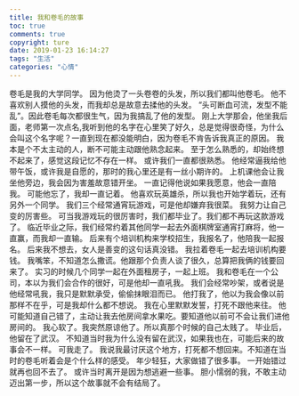```yaml
---
title: 我和卷毛的故事
toc: true
comments: true
copyright: ture
date: 2019-01-23 16:14:27
tags: "生活"
categories: "心情"
---
```

卷毛是我的大学同学。
因为他烫了一头卷卷的头发，所以我们都叫他卷毛。
他不喜欢别人摸他的头发，而我却总是故意去揉他的头发。
“头可断血可流，发型不能乱”。因此卷毛每次都很生气，因为我搞乱了他的发型。
刚上大学那会，他坐我后面，老师第一次点名,我听到他的名字在心里笑了好久，总是觉得很奇怪，为什么会叫这个名字呢？一直到现在都没能明白，因为卷毛不肯告诉我真正的原因。
我本是个不太主动的人，断不可能主动跟他熟念起来。
至于怎么熟悉的，却始终想不起来了，感觉这段记忆不存在一样。
或许我们一直都很熟悉。
他经常逼我给他带午饭，或许我是自愿的，那时的我心里还是有一丝小期许的。
上机课他会让我坐他旁边，我会因为害羞故意错开坐。
一直记得他说如果我愿意，他会一直陪我。
可能他忘了，我却一直记着。
他喜欢玩英雄杀，所以我也开始学着玩，还有另外一个同学。
我们三个经常通宵玩游戏，可是他却嫌弃我很菜。
我努力让自己变的厉害些。
可当我游戏玩的很厉害时，我们都毕业了。我们都不再玩这款游戏了。
临近毕业之际，我们经常约着其他同学一起去外面棋牌室通宵打麻将，他一直赢，而我却一直输。
后来有个培训机构来学校招生，我报名了，他陪我一起报名。
后来我不想去，女人是善变的这句话真没错。
我拉着卷毛一起去培训机构要钱。
我嘴笨，不知道怎么撒谎。他跟那个负责人谈了很久，总算把我俩的钱要回来了。
实习的时候几个同学一起在外面租房子，一起上班。
我和卷毛在一个公司，本以为我们会合作的很好，可是他却一直吼我。
我们会经常吵架，或者说是他经常吼我，我只是默默承受，偷偷抹眼泪而已。
他打我了，他以为我会像以前那样不在乎，可是我却什么都不想说。
我在心里默默发誓，打死不跟他来往。
他可能知道自己错了，主动让我去他房间拿水果吃。要知道他以前可不会让我们进他房间的。
我心软了。我突然原谅他了。所以真那个时候的自己太贱了。
毕业后，他留在了武汉。
不知道当时我为什么没有留在武汉，如果我也在，可能后来的故事会不一样。
可我走了。
我说我最讨厌这个地方，打死都不想回来。不知道在当时的卷毛听着会是个什么样的感受。
年少轻狂，大家做错了很多事。
一开始错过就再也回不去了。
或许当时离开是因为想逃避一些事。
胆小懦弱的我，不敢主动迈出第一步，所以这个故事就不会有结局了。


